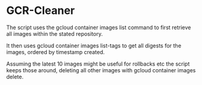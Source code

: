 # GCR-Cleaner
The script uses the gcloud container images list command to first retrieve all images within the stated repository.

It then uses gcloud container images list-tags to get all digests for the images, ordered by timestamp created.

Assuming the latest 10 images might be useful for rollbacks etc the script keeps those around, deleting all other images with gcloud container images delete.
